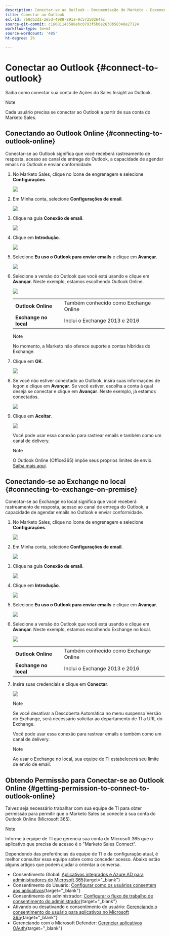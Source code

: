 ```yaml
---
description: Conectar-se ao Outlook - Documentação do Marketo - Documentação do produto
title: Conectar ao Outlook
exl-id: 760db2d2-2e5d-4988-891a-9c57250264ac
source-git-commit: c16081143588ebc0793f5b6e2630b58348e27124
workflow-type: tm+mt
source-wordcount: '485'
ht-degree: 2%

---
```


# Conectar ao Outlook {#connect-to-outlook}

Saiba como conectar sua conta de Ações do Sales Insight ao Outlook.

>[!NOTE]
>
>Cada usuário precisa se conectar ao Outlook a partir de sua conta do Marketo Sales.

## Conectando ao Outlook Online {#connecting-to-outlook-online}

Conectar-se ao Outlook significa que você receberá rastreamento de resposta, acesso ao canal de entrega do Outlook, a capacidade de agendar emails no Outlook e enviar conformidade.

1. No Marketo Sales, clique no ícone de engrenagem e selecione **Configurações**.

   ![](assets/connect-to-outlook-1.png)

1. Em Minha conta, selecione **Configurações de email**.

   ![](assets/connect-to-outlook-2.png)

1. Clique na guia **Conexão de email**.

   ![](assets/connect-to-outlook-3.png)

1. Clique em **Introdução**.

   ![](assets/connect-to-outlook-4.png)

1. Selecione **Eu uso o Outlook para enviar emails** e clique em **Avançar**.

   ![](assets/connect-to-outlook-5.png)

1. Selecione a versão do Outlook que você está usando e clique em **Avançar**. Neste exemplo, estamos escolhendo Outlook Online.

   ![](assets/connect-to-outlook-6.png)

   <table> 
    <tbody>
     <tr>
      <td><strong>Outlook Online</strong></td> 
      <td>Também conhecido como Exchange Online</td> 
     </tr>
     <tr>
      <td><strong>Exchange no local</strong></td> 
      <td>Inclui o Exchange 2013 e 2016</td> 
     </tr>
    </tbody>
   </table>

   >[!NOTE]
   >
   >No momento, a Marketo não oferece suporte a contas híbridas do Exchange.

1. Clique em **OK**.

   ![](assets/connect-to-outlook-7.png)

1. Se você não estiver conectado ao Outlook, insira suas informações de logon e clique em **Avançar**. Se você estiver, escolha a conta à qual deseja se conectar e clique em **Avançar**. Neste exemplo, já estamos conectados.

   ![](assets/connect-to-outlook-8.png)

1. Clique em **Aceitar**.

   ![](assets/connect-to-outlook-9.png)

   Você pode usar essa conexão para rastrear emails e também como um canal de delivery.

   >[!NOTE]
   >
   >O Outlook Online (Office365) impõe seus próprios limites de envio. [Saiba mais aqui](/help/marketo/product-docs/marketo-sales-connect/email/email-delivery/email-connection-throttling.md#email-provider-limits).

## Conectando-se ao Exchange no local {#connecting-to-exchange-on-premise}

Conectar-se ao Exchange no local significa que você receberá rastreamento de resposta, acesso ao canal de entrega do Outlook, a capacidade de agendar emails no Outlook e enviar conformidade.

1. No Marketo Sales, clique no ícone de engrenagem e selecione **Configurações**.

   ![](assets/connect-to-outlook-10.png)

1. Em Minha conta, selecione **Configurações de email**.

   ![](assets/connect-to-outlook-11.png)

1. Clique na guia **Conexão de email**.

   ![](assets/connect-to-outlook-12.png)

1. Clique em **Introdução**.

   ![](assets/connect-to-outlook-13.png)

1. Selecione **Eu uso o Outlook para enviar emails** e clique em **Avançar**.

   ![](assets/connect-to-outlook-14.png)

1. Selecione a versão do Outlook que você está usando e clique em **Avançar**. Neste exemplo, estamos escolhendo Exchange no local.

   ![](assets/connect-to-outlook-15.png)

   <table> 
    <tbody>
     <tr>
      <td><strong>Outlook Online</strong></td> 
      <td>Também conhecido como Exchange Online</td> 
     </tr>
     <tr>
      <td><strong>Exchange no local</strong></td> 
      <td>Inclui o Exchange 2013 e 2016</td> 
     </tr>
    </tbody>
   </table>

1. Insira suas credenciais e clique em **Conectar**.

   ![](assets/connect-to-outlook-16.png)

   >[!NOTE]
   >
   >Se você desativar a Descoberta Automática no menu suspenso Versão do Exchange, será necessário solicitar ao departamento de TI a URL do Exchange.

   Você pode usar essa conexão para rastrear emails e também como um canal de delivery.

   >[!NOTE]
   >
   >Ao usar o Exchange no local, sua equipe de TI estabelecerá seu limite de envio de email.

## Obtendo Permissão para Conectar-se ao Outlook Online {#getting-permission-to-connect-to-outlook-online}

Talvez seja necessário trabalhar com sua equipe de TI para obter permissão para permitir que o Marketo Sales se conecte à sua conta do Outlook Online (Microsoft 365).

>[!NOTE]
>
>Informe à equipe de TI que gerencia sua conta do Microsoft 365 que o aplicativo que precisa de acesso é o &quot;Marketo Sales Connect&quot;.

Dependendo das preferências da equipe de TI e da configuração atual, é melhor consultar essa equipe sobre como conceder acesso. Abaixo estão alguns artigos que podem ajudar a orientar a conversa.

* Consentimento Global: [Aplicativos integrados e Azure AD para administradores do Microsoft 365](https://learn.microsoft.com/en-us/microsoft-365/enterprise/integrated-apps-and-azure-ads?view=o365-worldwide){target="_blank"}
* Consentimento do Usuário: [Configurar como os usuários consentem aos aplicativos](https://learn.microsoft.com/en-us/azure/active-directory/manage-apps/configure-user-consent?tabs=azure-portal&amp;pivots=portal){target="_blank"}
* Consentimento do administrador: [Configurar o fluxo de trabalho de consentimento do administrador](https://learn.microsoft.com/en-us/microsoft-365/admin/misc/user-consent?source=recommendations&amp;view=o365-worldwide){target="_blank"}
* Ativando ou desativando o consentimento do usuário: [Gerenciando o consentimento do usuário para aplicativos no Microsoft 365](https://learn.microsoft.com/en-us/microsoft-365/admin/misc/user-consent?source=recommendations&amp;view=o365-worldwide){target="_blank"}
* Gerenciando com o Microsoft Defender: [Gerenciar aplicativos OAuth](https://learn.microsoft.com/en-us/defender-cloud-apps/manage-app-permissions){target="_blank"}
